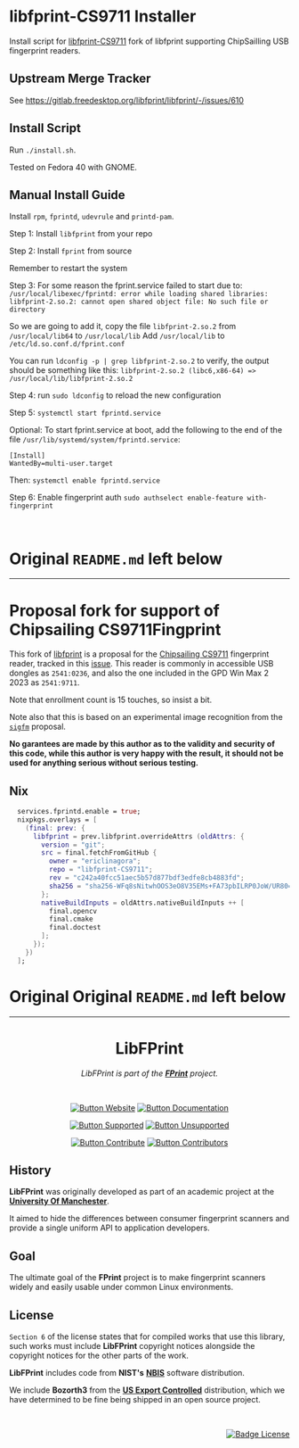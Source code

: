 # libfprint-CS9711 Installer
Install script for [libfprint-CS9711](https://github.com/ericlinagora/libfprint-CS9711) fork of libfprint supporting ChipSailling USB fingerprint readers.

## Upstream Merge Tracker
See https://gitlab.freedesktop.org/libfprint/libfprint/-/issues/610

## Install Script
Run `./install.sh`.

Tested on Fedora 40 with GNOME.

## Manual Install Guide
Install `rpm`, `fprintd`, `udevrule` and `printd-pam`.

Step 1: Install `libfprint` from your repo

Step 2: Install `fprint` from source

Remember to restart the system

Step 3: For some reason the fprint.service failed to start due to: `/usr/local/libexec/fprintd: error while loading shared libraries: libfprint-2.so.2: cannot open shared object file: No such file or directory`

So we are going to add it, copy the file `libfprint-2.so.2` from `/usr/local/lib64` to `/usr/local/lib` Add `/usr/local/lib` to `/etc/ld.so.conf.d/fprint.conf`

You can run `ldconfig -p | grep libfprint-2.so.2` to verify, the output should be something like this: `libfprint-2.so.2 (libc6,x86-64) => /usr/local/lib/libfprint-2.so.2`

Step 4: run `sudo ldconfig` to reload the new configuration

Step 5: `systemctl start fprintd.service`

Optional: To start fprint.service at boot, add the following to the end of the file `/usr/lib/systemd/system/fprintd.service`:

```
[Install]
WantedBy=multi-user.target
```

Then: `systemctl enable fprintd.service`

Step 6: Enable fingerprint auth
`sudo authselect enable-feature with-fingerprint`

<br />

# Original `README.md` left below
<hr />


# Proposal fork for support of Chipsailing CS9711Fingprint

This fork of [libfprint](https://gitlab.freedesktop.org/libfprint/libfprint) is a proposal for the [Chipsailing CS9711](http://www.chipsailing.com/ProductsStd_250.html) fingerprint reader, tracked in this [issue](https://gitlab.freedesktop.org/libfprint/libfprint/-/issues/610). This reader is commonly in accessible USB dongles as `2541:0236`, and also the one included in the GPD Win Max 2 2023 as `2541:9711`.

Note that enrollment count is 15 touches, so insist a bit.

Note also that this is based on an experimental image recognition from the [`sigfm`](https://gitlab.freedesktop.org/libfprint/libfprint/-/merge_requests/418) proposal.

**No garantees are made by this author as to the validity and security of this code,
while this author is very happy with the result, it should not be used for anything
serious without serious testing.**

## Nix

```nix
  services.fprintd.enable = true;
  nixpkgs.overlays = [
    (final: prev: {
      libfprint = prev.libfprint.overrideAttrs (oldAttrs: {
        version = "git";
        src = final.fetchFromGitHub {
          owner = "ericlinagora";
          repo = "libfprint-CS9711";
          rev = "c242a40fcc51aec5b57d877bdf3edfe8cb4883fd";
          sha256 = "sha256-WFq8sNitwhOOS3eO8V35EMs+FA73pbILRP0JoW/UR80=";
        };
        nativeBuildInputs = oldAttrs.nativeBuildInputs ++ [
          final.opencv
          final.cmake
          final.doctest
        ];
      });
    })
  ];
```

# Original Original `README.md` left below
<hr />

<div align="center">

# LibFPrint

*LibFPrint is part of the **[FPrint][Website]** project.*

<br/>

[![Button Website]][Website]
[![Button Documentation]][Documentation]

[![Button Supported]][Supported]
[![Button Unsupported]][Unsupported]

[![Button Contribute]][Contribute]
[![Button Contributors]][Contributors]

</div>

## History

**LibFPrint** was originally developed as part of an
academic project at the **[University Of Manchester]**.

It aimed to hide the differences between consumer
fingerprint scanners and provide a single uniform
API to application developers.

## Goal

The ultimate goal of the **FPrint** project is to make
fingerprint scanners widely and easily usable under
common Linux environments.

## License

`Section 6` of the license states that for compiled works that use
this library, such works must include **LibFPrint** copyright notices
alongside the copyright notices for the other parts of the work.

**LibFPrint** includes code from **NIST's** **[NBIS]** software distribution.

We include **Bozorth3** from the **[US Export Controlled]**
distribution, which we have determined to be fine
being shipped in an open source project.

<br/>

<div align="right">

[![Badge License]][License]

</div>


<!----------------------------------------------------------------------------->

[Documentation]: https://fprint.freedesktop.org/libfprint-dev/
[Contributors]: https://gitlab.freedesktop.org/libfprint/libfprint/-/graphs/master
[Unsupported]: https://gitlab.freedesktop.org/libfprint/wiki/-/wikis/Unsupported-Devices
[Supported]: https://fprint.freedesktop.org/supported-devices.html
[Website]: https://fprint.freedesktop.org/

[Contribute]: ./HACKING.md
[License]: ./COPYING

[University Of Manchester]: https://www.manchester.ac.uk/
[US Export Controlled]: https://fprint.freedesktop.org/us-export-control.html
[NBIS]: http://fingerprint.nist.gov/NBIS/index.html


<!---------------------------------[ Badges ]---------------------------------->

[Badge License]: https://img.shields.io/badge/License-LGPL2.1-015d93.svg?style=for-the-badge&labelColor=blue


<!---------------------------------[ Buttons ]--------------------------------->

[Button Documentation]: https://img.shields.io/badge/Documentation-04ACE6?style=for-the-badge&logoColor=white&logo=BookStack
[Button Contributors]: https://img.shields.io/badge/Contributors-FF4F8B?style=for-the-badge&logoColor=white&logo=ActiGraph
[Button Unsupported]: https://img.shields.io/badge/Unsupported_Devices-EF2D5E?style=for-the-badge&logoColor=white&logo=AdBlock
[Button Contribute]: https://img.shields.io/badge/Contribute-66459B?style=for-the-badge&logoColor=white&logo=Git
[Button Supported]: https://img.shields.io/badge/Supported_Devices-428813?style=for-the-badge&logoColor=white&logo=AdGuard
[Button Website]: https://img.shields.io/badge/Homepage-3B80AE?style=for-the-badge&logoColor=white&logo=freedesktopDotOrg
